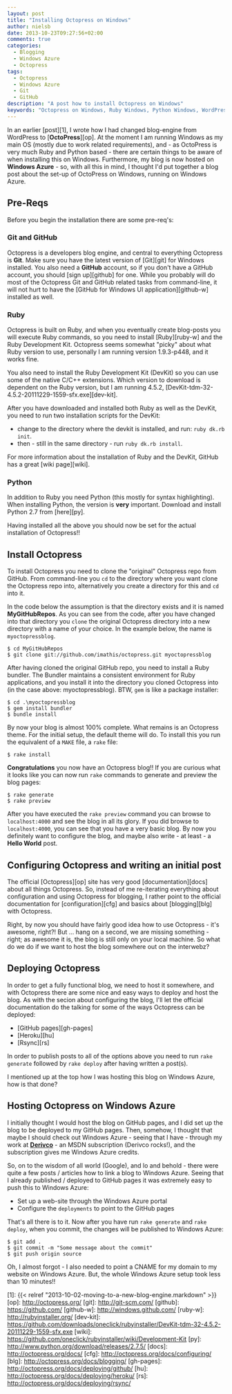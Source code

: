 ```yaml
---
layout: post
title: "Installing Octopress on Windows"
author: nielsb
date: 2013-10-23T09:27:56+02:00
comments: true
categories:
  - Blogging
  - Windows Azure
  - Octopress
tags:
  - Octopress
  - Windows Azure
  - Git
  - GitHub
description: "A post how to install Octopress on Windows"
keywords: "Octopress on Windows, Ruby Windows, Python Windows, WordPress to OctoPress, Hosting Blog on Windows Azure, OctoPress on Windows Azure"
---
```

In an earlier [post][1], I wrote how I had changed blog-engine from WordPress to [**OctoPress**][op]. At the moment I am running Windows as my main OS (mostly due to work related requirements), and - as OctoPress is very much Ruby and Python based - there are certain things to be aware of when installing this on Windows. Furthermore, my blog is now hosted on **Windows Azure** - so, with all this in mind, I thought I'd put together a blog post about the set-up of OctoPress on Windows, running on Windows Azure.

<!--more-->

## Pre-Reqs
Before you begin the installation there are some pre-req's:

### Git and GitHub
Octopress is a developers blog engine, and central to everything Octopress is **Git**. Make sure you have the latest version of [Git][git] for Windows installed. You also need a **GitHub** account, so if you don't have a GitHub account, you should [sign up][github] for one. While you probably will do most of the Octopress Git and GitHub related tasks from command-line, it will not hurt to have the [GitHub for Windows UI application][github-w] installed as well.

### Ruby
Octopress is built on Ruby, and when you eventually create blog-posts you will execute Ruby commands, so you need to install [Ruby][ruby-w] and the Ruby Development Kit. Octopress seems somewhat "picky" about what Ruby version to use, personally I am running version 1.9.3-p448, and it works fine.

You also need to install the Ruby Development Kit (DevKit) so you can use some of the native C/C++ extensions. Which version to download is dependent on the Ruby version, but I am running 4.5.2, [DevKit-tdm-32-4.5.2-20111229-1559-sfx.exe][dev-kit].

After you have downloaded and installed both Ruby as well as the DevKit, you need to run two installation scripts for the DevKit:

* change to the directory where the devkit is installed, and run: ```ruby dk.rb init```.
* then - still in the same directory - run ```ruby dk.rb install```.

For more information about the installation of Ruby and the DevKit, GitHub has a great [wiki page][wiki]. 

### Python
In addition to Ruby you need Python (this mostly for syntax highlighting). When installing Python, the version is **very** important. Download and install Python 2.7 from [here][py].

Having installed all the above you should now be set for the actual installation of Octopress!!

## Install Octopress 
To install Octopress you need to clone the "original" Octopress repo from GitHub. From command-line you ```cd``` to the directory where you want clone the Octopress repo into, alternatively you create a directory for this and ```cd``` into it. 

In the code below the assumption is that the directory exists and it is named **MyGitHubRepos**. As you can see from the code, after you have changed into that directory you ```clone``` the original Octopress directory into a new directory with a name of your choice. In the example below, the name is ```myoctopressblog```.

```
$ cd MyGitHubRepos
$ git clone git://github.com/imathis/octopress.git myoctopressblog
```

After having cloned the original GitHub repo, you need to install a Ruby bundler. The Bundler maintains a consistent environment for Ruby applications, and you install it into the directory you cloned Octopress into (in the case above: myoctopressblog). BTW, ```gem``` is like a package installer:

```
$ cd .\myoctopressblog
$ gem install bundler
$ bundle install
```

By now your blog is almost 100% complete. What remains is an Octopress theme. For the initial setup, the default theme will do. To install this you run the equivalent of a ```MAKE``` file, a ```rake``` file:

```
$ rake install
```

**Congratulations** you now have an Octopress blog!! If you are curious what it looks like you can now run ```rake``` commands to generate and preview the blog pages:

```
$ rake generate
$ rake preview
```

After you have executed the ```rake preview``` command you can browse to ```localhost:4000``` and see the blog in all its glory. If you did browse to ```localhost:4000```, you can see that you have a very basic blog. By now you definitely want to configure the blog, and maybe also write - at least - a **Hello World** post.

## Configuring Octopress and writing an initial post
The official [Octopress][op] site has very good [documentation][docs] about all things Octopress. So, instead of me re-iterating everything about configuration and using Octopress for blogging, I rather point to the official documentation for [configuration][cfg] and basics about [blogging][blg] with Octopress.

Right, by now you should have  fairly good idea how to use Octopress - it's awesome, right?! But ... hang on a second, we are missing something - right; as awesome it is, the blog is still only on your local machine. So what do we do if we want to host the blog somewhere out on the interwebz?

## Deploying Octopress
In order to get a fully functional blog, we need to host it somewhere, and with Octopress there are some nice and easy ways to deploy and host the blog. As with the secion about configuring the blog, I'll let the official documentation do the talking for some of the ways Octopress can be deployed:

* [GitHub pages][gh-pages]
* [Heroku][hu]
* [Rsync][rs]

In order to publish posts to all of the options above you need to run ```rake generate``` followed by ```rake deploy``` after having written a post(s).

I mentioned up at the top how I was hosting this blog on Windows Azure, how is that done?

## Hosting Octopress on Windows Azure
I initially thought I would host the blog on GitHub pages, and I did set up the blog to be deployed to my GitHub pages. Then, somehow, I thought that maybe I should check out Windows Azure - seeing that I have - through my work at [**Derivco**](/derivco) - an MSDN subscription (Derivco rocks!), and the subscription gives me Windows Azure credits.

So, on to the wisdom of all world (Google), and lo and behold - there were quite a few posts / articles how to link a blog to Windows Azure. Seeing that I already published / deployed to GitHub pages it was extremely easy to push this to Windows Azure:

* Set up a web-site through the Windows Azure portal
* Configure the ```deployments``` to point to the GitHub pages

That's all there is to it. Now after you have run ```rake generate``` and ```rake deploy```, when you commit, the changes will be published to Windows Azure:

```
$ git add .
$ git commit -m "Some message about the commit"
$ git push origin source
```

Oh, I almost forgot - I also needed to point a CNAME for my domain to my website on Windows Azure. But, the whole Windows Azure setup took less than 10 minutes!!






[1]: {{< relref "2013-10-02-moving-to-a-new-blog-engine.markdown" >}}
[op]: http://octopress.org/
[git]: http://git-scm.com/
[github]: https://github.com/
[github-w]: http://windows.github.com/
[ruby-w]: http://rubyinstaller.org/
[dev-kit]: https://github.com/downloads/oneclick/rubyinstaller/DevKit-tdm-32-4.5.2-20111229-1559-sfx.exe
[wiki]: https://github.com/oneclick/rubyinstaller/wiki/Development-Kit
[py]: http://www.python.org/download/releases/2.7.5/
[docs]: http://octopress.org/docs/
[cfg]: http://octopress.org/docs/configuring/
[blg]: http://octopress.org/docs/blogging/
[gh-pages]: http://octopress.org/docs/deploying/github/
[hu]: http://octopress.org/docs/deploying/heroku/
[rs]: http://octopress.org/docs/deploying/rsync/

